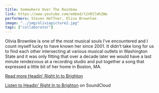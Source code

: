```yaml
---
title: Somewhere Over The Rainbow
link: https://www.youtube.com/embed/t2nRIlmhZWw
performers: Steven Heffner, Oliva Brownlee
image: "../img/oliviapicture2.jpg"
tags: ["collaborator"]
---
```



Olivia Brownlee is one of the most musical souls I’ve encountered and I count myself lucky to have known her since 2001. It didn’t take long for us to find each other intersecting at various musical outlets in Washington State and it was only fitting that over a decade later we would have a last minute rendezvous at a recording studio and put together a song that expressed a little bit of her home in Boston, MA.

[Read more Headin’ Right In to Brighton](http://oliviabrownlee.com/2015/05/21/headin-right-in-to-brighton/)

[Listen to Headin' Right In to Brighton](https://soundcloud.com/olivia-brownlee/8-headin-right-in-to-brighton) on SoundCloud